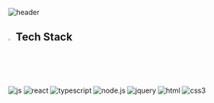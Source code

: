 <!--
**namoong0917/namoong0917** is a ✨ _special_ ✨ repository because its `README.md` (this file) appears on your GitHub profile.

Here are some ideas to get you started:

- 🔭 I’m currently working on ...
- 🌱 I’m currently learning ...
- 👯 I’m looking to collaborate on ...
- 🤔 I’m looking for help with ...
- 💬 Ask me about ...
- 📫 How to reach me: ...
- 😄 Pronouns: ...
- ⚡ Fun fact: ...
-->

![header](https://capsule-render.vercel.app/api?type=waving&&color=B4B6F9&height=200&section=header&text=🎶%20🎶&fontSize=40&fontColor=24252a&fontAlignY=40)
<!--
### Hi there 👋
-->
## <img src="https://raw.githubusercontent.com/Tarikul-Islam-Anik/Animated-Fluent-Emojis/master/Emojis/Travel%20and%20places/Fire.png" alt="Fire" width="2%" /> Tech Stack

![js](https://img.shields.io/badge/JavaScript-F7DF1E?style=for-the-badge&logo=JavaScript&logoColor=white) ![react](https://img.shields.io/badge/React-20232A?style=for-the-badge&logo=react&logoColor=61DAFB) ![typescript](https://img.shields.io/badge/TypeScript-007ACC?style=for-the-badge&logo=typescript&logoColor=white) ![node.js](https://img.shields.io/badge/Node.js-43853D?style=for-the-badge&logo=node.js&logoColor=white) ![jquery](https://img.shields.io/badge/jQuery-0769AD?style=for-the-badge&logo=jquery&logoColor=white) ![html](https://img.shields.io/badge/HTML5-E34F26?style=for-the-badge&logo=html5&logoColor=white) ![css3](	https://img.shields.io/badge/CSS3-1572B6?style=for-the-badge&logo=css3&logoColor=white)

